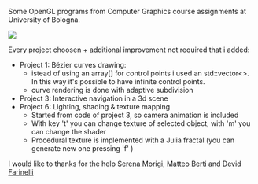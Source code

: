 Some OpenGL programs from Computer Graphics course assignments at University of Bologna.

![](https://i.imgur.com/xsZ8Y3u.png)

Every project choosen + additional improvement not required that i added:
- Project 1: Bézier curves drawing:
  - istead of using an array[] for control points i used an std::vector<>. In this way it's possible to have infinite control points.
  - curve rendering is done with adaptive subdivision
- Project 3: Interactive navigation in a 3d scene
- Project 6: Lighting, shading & texture mapping
    - Started from code of project 3, so camera animation is included
    - With key 't' you can change texture of selected object, with 'm' you can change the shader
    - Procedural texture is implemented with a Julia fractal (you can generate new one pressing 'f' )


I would like to thanks for the help [Serena Morigi](http://www.dm.unibo.it/~morigi/), [Matteo Berti](https://github.com/methk) and [Devid Farinelli](https://github.com/misterdev)
